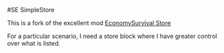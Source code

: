 #SE SimpleStore

This is a fork of the excellent mod [EconomySurvival Store](https://github.com/diKsens/SE.de-Community/tree/master/EconomySurvival%20Store) 

For a particular scenario, I need a store block where I have greater control over what is listed.
